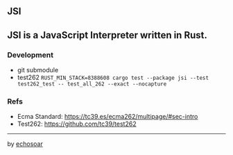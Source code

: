 ## JSI
JSI is a JavaScript Interpreter written in Rust.
---

### Development
+ git submodule
+ test262 `RUST_MIN_STACK=8388608 cargo test --package jsi --test test262_test -- test_all_262 --exact --nocapture`

### Refs
+ Ecma Standard: https://tc39.es/ecma262/multipage/#sec-intro
+ Test262: https://github.com/tc39/test262

---
by [echosoar](https://github.com/echosoar)